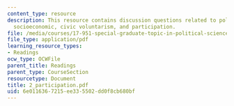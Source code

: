 ```yaml
---
content_type: resource
description: This resource contains discussion questions related to political acts,
  socioeconomic, civic voluntarism, and participation.
file: /media/courses/17-951-special-graduate-topic-in-political-science-political-behavior-fall-2005/6e0116367215ee335502dd0f8cb680bf_2_participation.pdf
file_type: application/pdf
learning_resource_types:
- Readings
ocw_type: OCWFile
parent_title: Readings
parent_type: CourseSection
resourcetype: Document
title: 2_participation.pdf
uid: 6e011636-7215-ee33-5502-dd0f8cb680bf
---
```

